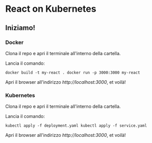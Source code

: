 # React on Kubernetes

## Iniziamo!

### Docker

Clona il repo e apri il terminale all'interno della cartella.

Lancia il comando:

`docker build -t my-react .
docker run -p 3000:3000 my-react`

Apri il browser all'indirizzo _http://localhost:3000_, et voilà!

### Kubernetes

Clona il repo e apri il terminale all'interno della cartella.

Lancia il comando:

`kubectl apply -f deployment.yaml
kubectl apply -f service.yaml
`

Apri il browser all'indirizzo _http://localhost:3000_, et voilà!
